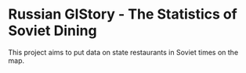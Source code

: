 # Russian GIStory  - The Statistics of Soviet Dining

This project aims to put data on state restaurants in Soviet times on the map. 
